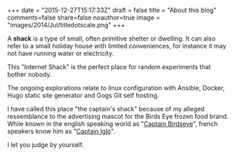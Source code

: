 +++
date = "2015-12-27T15:17:33Z"
draft = false
title = "About this blog"
comments=false
share=false
noauthor=true
image = "images/2014/Jul/titledotscale.png"
+++


A **shack** is a type of small, often primitive shelter or dwelling. It can also refer to a small holiday house with limited conveniences, for instance it may not have running water or electricity.

This "Internet Shack" is the perfect place for random experiments that bother nobody.

The ongoing explorations relate to linux configuration with Ansible, Docker, Hugo static site generator and Gogs Git self hosting.

I have called this place "the captain's shack" because of my alleged ressemblance to the advertising mascot for the Birds Eye frozen food brand. While known in the english speaking world as "[Captain Birdseye](https://en.wikipedia.org/wiki/Captain_Birdseye)", french speakers know him as "[Captain Iglo](https://fr.wikipedia.org/wiki/Captain_Iglo)".

I let you judge by yourself.
